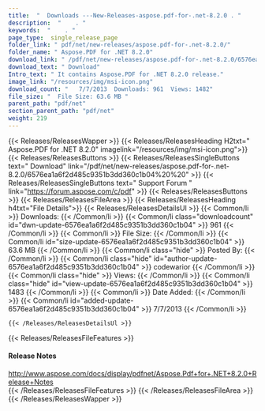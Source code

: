 ```yaml
---
title:  "  Downloads ---New-Releases-aspose.pdf-for-.net-8.2.0 . " 
description:  "    . " 
keywords:  "    . " 
page_type:  single_release_page
folder_link: " pdf/net/new-releases/aspose.pdf-for-.net-8.2.0/"
folder_name: " Aspose.PDF for .NET 8.2.0"
download_link: " /pdf/net/new-releases/aspose.pdf-for-.net-8.2.0/6576ea1a6f2d485c9351b3dd360c1b04"
download_text: " Download"
Intro_text: " It contains Aspose.PDF for .NET 8.2.0 release."
image_link: "/resources/img/msi-icon.png"
download_count: "   7/7/2013  Downloads: 961  Views: 1482"
file_size: "  File Size: 63.6 MB "
parent_path: "pdf/net"
section_parent_path: "pdf/net"
weight: 219 
---
```


{{< Releases/ReleasesWapper >}}
  {{< Releases/ReleasesHeading H2txt=" Aspose.PDF for .NET 8.2.0" imagelink="/resources/img/msi-icon.png">}}
  {{< Releases/ReleasesButtons >}}
    {{< Releases/ReleasesSingleButtons text=" Download" link="/pdf/net/new-releases/aspose.pdf-for-.net-8.2.0/6576ea1a6f2d485c9351b3dd360c1b04%20%20" >}}
    {{< Releases/ReleasesSingleButtons text=" Support Forum " link="https://forum.aspose.com/c/pdf" >}}
  {{< Releases/ReleasesButtons >}}
  {{< Releases/ReleasesFileArea >}}
    {{< Releases/ReleasesHeading h4txt="File Details">}}
    {{< Releases/ReleasesDetailsUl >}}
            {{< Common/li  >}} Downloads: {{< /Common/li >}} 
      {{< Common/li class="downloadcount" id="dwn-update-6576ea1a6f2d485c9351b3dd360c1b04" >}} 961 {{< /Common/li >}} 
      {{< Common/li  >}} File Size: {{< /Common/li >}} 
      {{< Common/li id="size-update-6576ea1a6f2d485c9351b3dd360c1b04" >}} 63.6 MB {{< /Common/li >}} 
      {{< Common/li  class="hide" >}} Posted By: {{< /Common/li >}} 
      {{< Common/li class="hide" id="author-update-6576ea1a6f2d485c9351b3dd360c1b04" >}} codewarior {{< /Common/li >}} 
      {{< Common/li class="hide"  >}} Views: {{< /Common/li >}} 
      {{< Common/li class="hide" id="view-update-6576ea1a6f2d485c9351b3dd360c1b04" >}} 1483 {{< /Common/li >}} 
      {{< Common/li  >}} Date Added: {{< /Common/li >}} 
      {{< Common/li id="added-update-6576ea1a6f2d485c9351b3dd360c1b04" >}} 7/7/2013 {{< /Common/li >}} 

    {{< /Releases/ReleasesDetailsUl >}}

  {{< Releases/ReleasesFileFeatures >}}
      <h4>Release Notes</h4><div><a href="http://www.aspose.com/docs/display/pdfnet/Aspose.Pdf+for+.NET+8.2.0+Release+Notes">http://www.aspose.com/docs/display/pdfnet/Aspose.Pdf+for+.NET+8.2.0+Release+Notes</a></div>
  {{< /Releases/ReleasesFileFeatures >}}
 {{< /Releases/ReleasesFileArea >}}
{{< /Releases/ReleasesWapper >}}


